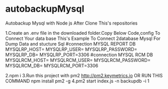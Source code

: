 # autobackupMysql
Autobackup Mysql with Node js 
After Clone This's repositories

  1.Create an .env file in the downloaded folder.Copy Below Code,config To Connect Your data base
  This's Example To Connect  2database Mysql For Dump Data and stucture Sql
  #connection MYSQL REPORT DB
  MYSQLRP_HOST=
  MYSQLRP_USER=
  MYSQLRP_PASSWORD=
  MYSQLRP_DB=
  MYSQLRP_PORT=3306
  #connection MYSQL RCM DB
  MYSQLRCM_HOST=
  MYSQLRCM_USER=
  MYSQLRCM_PASSWORD=
  MYSQLRCM_DB=
  MYSQLRCM_PORT=3306
  
  2.npm i 
  3.Run this project with pm2 http://pm2.keymetrics.io OR RUN THIS COMMAND   npm install pm2 -g
  4.pm2 start index.js -n backupdb -i 1


